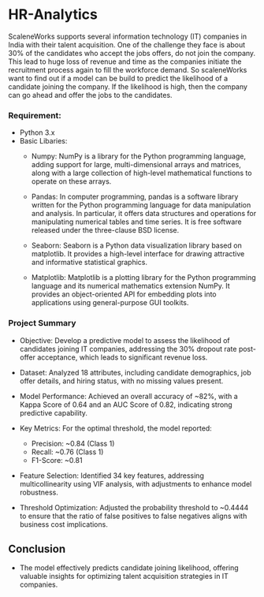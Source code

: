 # HR-Analytics

ScaleneWorks supports several information technology (IT) companies in India with their talent acquisition. One of the challenge they face is about 30% of the candidates who accept the jobs offers, do not join the company. This lead to huge loss of revenue and time as the companies initiate the recruitment process again to fill the workforce demand. So scaleneWorks want to find out if a model can be build to predict the likelihood of a candidate joining the company. If the likelihood is high, then the company can go ahead and offer the jobs to the candidates.

### Requirement:
* Python 3.x
* Basic Libaries:
  * Numpy: NumPy is a library for the Python programming language, adding support for large, multi-dimensional arrays and matrices, along with a large collection of high-level mathematical functions to operate on these arrays.

  * Pandas: In computer programming, pandas is a software library written for the Python programming language for data manipulation and analysis. In particular, it offers data structures and operations for manipulating numerical tables and time series. It is free software released under the three-clause BSD license.

  * Seaborn: Seaborn is a Python data visualization library based on matplotlib. It provides a high-level interface for drawing attractive and informative statistical graphics.

  * Matplotlib: Matplotlib is a plotting library for the Python programming language and its numerical mathematics extension NumPy. It provides an object-oriented API for embedding plots into applications using general-purpose GUI toolkits.


### Project Summary
* Objective: Develop a predictive model to assess the likelihood of candidates joining IT companies, addressing the 30% dropout rate post-offer acceptance, which leads to significant revenue loss.

* Dataset: Analyzed 18 attributes, including candidate demographics, job offer details, and hiring status, with no missing values present.

* Model Performance: Achieved an overall accuracy of ~82%, with a Kappa Score of 0.64 and an AUC Score of 0.82, indicating strong predictive capability.

* Key Metrics: For the optimal threshold, the model reported:

   * Precision: ~0.84 (Class 1)
   * Recall: ~0.76 (Class 1)
   * F1-Score: ~0.81

* Feature Selection: Identified 34 key features, addressing multicollinearity using VIF analysis, with adjustments to enhance model robustness.

* Threshold Optimization: Adjusted the probability threshold to ~0.4444 to ensure that the ratio of false positives to false negatives aligns with business cost implications.

## Conclusion
* The model effectively predicts candidate joining likelihood, offering valuable insights for optimizing talent acquisition strategies in IT companies.
